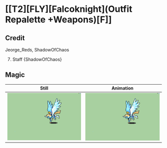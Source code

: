 # [\[T2\]\[FLY\]\[Falcoknight\]\(Outfit Repalette +Weapons\)\[F\]]

## Credit

Jeorge_Reds, ShadowOfChaos

7. Staff {ShadowOfChaos}
	
## Magic

| Still | Animation |
| :---: | :-------: |
| ![Magic still](./Magic_000.png) | ![Magic animation](./Magic.gif) |
